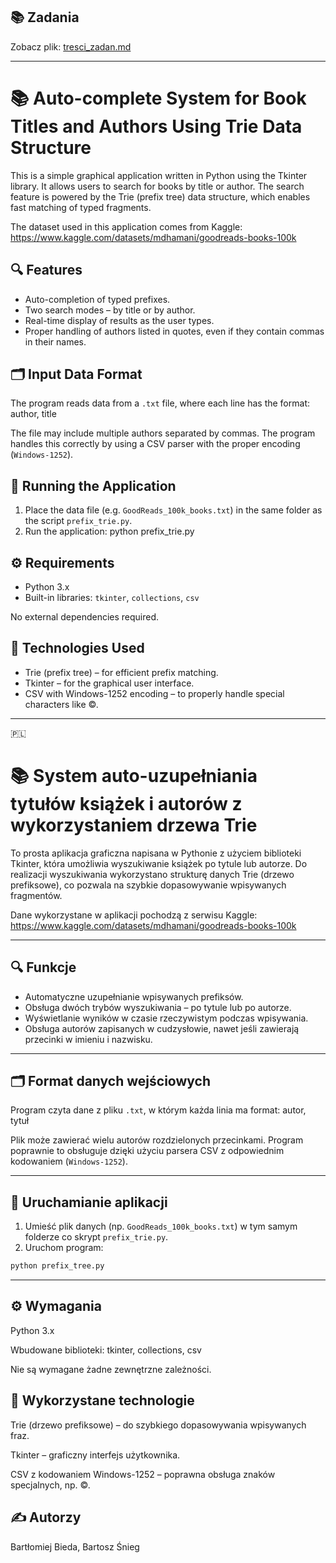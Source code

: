 ## 📚 Zadania

Zobacz plik: [tresci_zadan.md](tresci_zadan/tresci_zadan.md)

---

# 📚 Auto-complete System for Book Titles and Authors Using Trie Data Structure

This is a simple graphical application written in Python using the Tkinter library. It allows users to search for books by title or author. The search feature is powered by the Trie (prefix tree) data structure, which enables fast matching of typed fragments.

The dataset used in this application comes from Kaggle: https://www.kaggle.com/datasets/mdhamani/goodreads-books-100k

## 🔍 Features

- Auto-completion of typed prefixes.
- Two search modes – by title or by author.
- Real-time display of results as the user types.
- Proper handling of authors listed in quotes, even if they contain commas in their names.

## 🗂 Input Data Format

The program reads data from a `.txt` file, where each line has the format:
author, title

The file may include multiple authors separated by commas. The program handles this correctly by using a CSV parser with the proper encoding (`Windows-1252`).

## 🚀 Running the Application

1. Place the data file (e.g. `GoodReads_100k_books.txt`) in the same folder as the script `prefix_trie.py`.
2. Run the application:
   python prefix_trie.py

## ⚙️ Requirements

- Python 3.x  
- Built-in libraries: `tkinter`, `collections`, `csv`

No external dependencies required.

## 🧠 Technologies Used

- Trie (prefix tree) – for efficient prefix matching.
- Tkinter – for the graphical user interface.
- CSV with Windows-1252 encoding – to properly handle special characters like ©.

---

🇵🇱

# 📚 System auto-uzupełniania tytułów książek i autorów z wykorzystaniem drzewa Trie

To prosta aplikacja graficzna napisana w Pythonie z użyciem biblioteki Tkinter, która umożliwia wyszukiwanie książek po tytule lub autorze. Do realizacji wyszukiwania wykorzystano strukturę danych Trie (drzewo prefiksowe), co pozwala na szybkie dopasowywanie wpisywanych fragmentów.

Dane wykorzystane w aplikacji pochodzą z serwisu Kaggle: https://www.kaggle.com/datasets/mdhamani/goodreads-books-100k

---

## 🔍 Funkcje

- Automatyczne uzupełnianie wpisywanych prefiksów.
- Obsługa dwóch trybów wyszukiwania – po tytule lub po autorze.
- Wyświetlanie wyników w czasie rzeczywistym podczas wpisywania.
- Obsługa autorów zapisanych w cudzysłowie, nawet jeśli zawierają przecinki w imieniu i nazwisku.

---

## 🗂 Format danych wejściowych

Program czyta dane z pliku `.txt`, w którym każda linia ma format:
autor, tytuł


Plik może zawierać wielu autorów rozdzielonych przecinkami. Program poprawnie to obsługuje dzięki użyciu parsera CSV z odpowiednim kodowaniem (`Windows-1252`).

---

## 🚀 Uruchamianie aplikacji

1. Umieść plik danych (np. `GoodReads_100k_books.txt`) w tym samym folderze co skrypt `prefix_trie.py`.
2. Uruchom program:
```bash
python prefix_tree.py
```

---

## ⚙️ Wymagania
Python 3.x

Wbudowane biblioteki: tkinter, collections, csv

Nie są wymagane żadne zewnętrzne zależności.

## 🧠 Wykorzystane technologie
Trie (drzewo prefiksowe) – do szybkiego dopasowywania wpisywanych fraz.

Tkinter – graficzny interfejs użytkownika.

CSV z kodowaniem Windows-1252 – poprawna obsługa znaków specjalnych, np. ©.

## ✍️ Autorzy
Bartłomiej Bieda, Bartosz Śnieg
